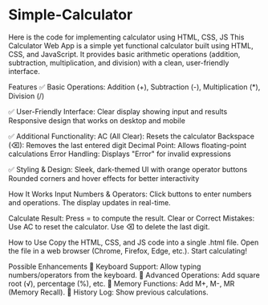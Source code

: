 # Simple-Calculator
Here is the code for implementing calculator using HTML, CSS, JS
This Calculator Web App is a simple yet functional calculator built using HTML, CSS, and JavaScript. It provides basic arithmetic operations (addition, subtraction, multiplication, and division) with a clean, user-friendly interface.

Features
✅ Basic Operations:
Addition (+), Subtraction (-), Multiplication (*), Division (/)

✅ User-Friendly Interface:
Clear display showing input and results
Responsive design that works on desktop and mobile

✅ Additional Functionality:
AC (All Clear): Resets the calculator
Backspace (⌫): Removes the last entered digit
Decimal Point: Allows floating-point calculations
Error Handling: Displays "Error" for invalid expressions

✅ Styling & Design:
Sleek, dark-themed UI with orange operator buttons
Rounded corners and hover effects for better interactivity

How It Works
Input Numbers & Operators:
Click buttons to enter numbers and operations.
The display updates in real-time.

Calculate Result:
Press = to compute the result.
Clear or Correct Mistakes:
Use AC to reset the calculator.
Use ⌫ to delete the last digit.

How to Use
Copy the HTML, CSS, and JS code into a single .html file.
Open the file in a web browser (Chrome, Firefox, Edge, etc.).
Start calculating!

Possible Enhancements
🔹 Keyboard Support: Allow typing numbers/operators from the keyboard.
🔹 Advanced Operations: Add square root (√), percentage (%), etc.
🔹 Memory Functions: Add M+, M-, MR (Memory Recall).
🔹 History Log: Show previous calculations.
